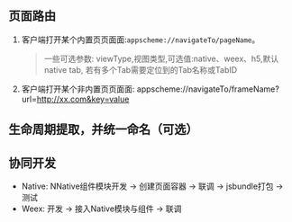 ## 页面路由

1. 客户端打开某个内置⻚页⾯面:`appscheme://navigateTo/pageName`。

	> 一些可选参数:
viewType,视图类型,可选值:native、weex、h5,默认native tab, 若有多个Tab需要定位到的Tab名称或TabID 


2. 客户端打开某个非内置⻚页⾯面: appscheme://navigateTo/frameName? url=http://xx.com&key=value


## 生命周期提取，并统一命名（可选）

## 协同开发

* Native: NNative组件模块开发 -> 创建页面容器 -> 联调 -> jsbundle打包 -> 测试 
* Weex:  开发 -> 接入Native模块与组件 -> 联调


